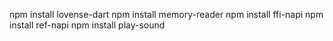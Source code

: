 npm install lovense-dart
npm install memory-reader
npm install ffi-napi
npm install ref-napi
npm install play-sound
